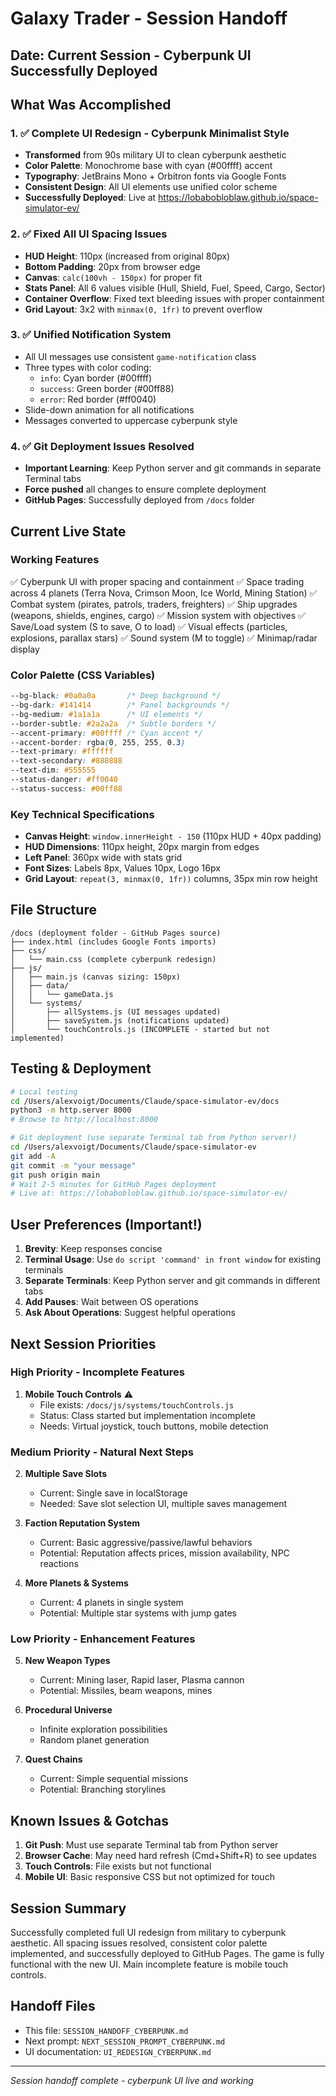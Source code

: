# Galaxy Trader - Session Handoff
## Date: Current Session - Cyberpunk UI Successfully Deployed

## What Was Accomplished

### 1. ✅ Complete UI Redesign - Cyberpunk Minimalist Style
- **Transformed** from 90s military UI to clean cyberpunk aesthetic
- **Color Palette**: Monochrome base with cyan (#00ffff) accent
- **Typography**: JetBrains Mono + Orbitron fonts via Google Fonts
- **Consistent Design**: All UI elements use unified color scheme
- **Successfully Deployed**: Live at https://lobabobloblaw.github.io/space-simulator-ev/

### 2. ✅ Fixed All UI Spacing Issues
- **HUD Height**: 110px (increased from original 80px)
- **Bottom Padding**: 20px from browser edge
- **Canvas**: `calc(100vh - 150px)` for proper fit
- **Stats Panel**: All 6 values visible (Hull, Shield, Fuel, Speed, Cargo, Sector)
- **Container Overflow**: Fixed text bleeding issues with proper containment
- **Grid Layout**: 3x2 with `minmax(0, 1fr)` to prevent overflow

### 3. ✅ Unified Notification System
- All UI messages use consistent `game-notification` class
- Three types with color coding:
  - `info`: Cyan border (#00ffff)
  - `success`: Green border (#00ff88)
  - `error`: Red border (#ff0040)
- Slide-down animation for all notifications
- Messages converted to uppercase cyberpunk style

### 4. ✅ Git Deployment Issues Resolved
- **Important Learning**: Keep Python server and git commands in separate Terminal tabs
- **Force pushed** all changes to ensure complete deployment
- **GitHub Pages**: Successfully deployed from `/docs` folder

## Current Live State

### Working Features
✅ Cyberpunk UI with proper spacing and containment
✅ Space trading across 4 planets (Terra Nova, Crimson Moon, Ice World, Mining Station)
✅ Combat system (pirates, patrols, traders, freighters)
✅ Ship upgrades (weapons, shields, engines, cargo)
✅ Mission system with objectives
✅ Save/Load system (S to save, O to load)
✅ Visual effects (particles, explosions, parallax stars)
✅ Sound system (M to toggle)
✅ Minimap/radar display

### Color Palette (CSS Variables)
```css
--bg-black: #0a0a0a       /* Deep background */
--bg-dark: #141414        /* Panel backgrounds */
--bg-medium: #1a1a1a      /* UI elements */
--border-subtle: #2a2a2a  /* Subtle borders */
--accent-primary: #00ffff /* Cyan accent */
--accent-border: rgba(0, 255, 255, 0.3)
--text-primary: #ffffff
--text-secondary: #888888
--text-dim: #555555
--status-danger: #ff0040
--status-success: #00ff88
```

### Key Technical Specifications
- **Canvas Height**: `window.innerHeight - 150` (110px HUD + 40px padding)
- **HUD Dimensions**: 110px height, 20px margin from edges
- **Left Panel**: 360px wide with stats grid
- **Font Sizes**: Labels 8px, Values 10px, Logo 16px
- **Grid Layout**: `repeat(3, minmax(0, 1fr))` columns, 35px min row height

## File Structure
```
/docs (deployment folder - GitHub Pages source)
├── index.html (includes Google Fonts imports)
├── css/
│   └── main.css (complete cyberpunk redesign)
├── js/
│   ├── main.js (canvas sizing: 150px)
│   ├── data/
│   │   └── gameData.js
│   └── systems/
│       ├── allSystems.js (UI messages updated)
│       ├── saveSystem.js (notifications updated)
│       └── touchControls.js (INCOMPLETE - started but not implemented)
```

## Testing & Deployment
```bash
# Local testing
cd /Users/alexvoigt/Documents/Claude/space-simulator-ev/docs
python3 -m http.server 8000
# Browse to http://localhost:8000

# Git deployment (use separate Terminal tab from Python server!)
cd /Users/alexvoigt/Documents/Claude/space-simulator-ev
git add -A
git commit -m "your message"
git push origin main
# Wait 2-5 minutes for GitHub Pages deployment
# Live at: https://lobabobloblaw.github.io/space-simulator-ev/
```

## User Preferences (Important!)
1. **Brevity**: Keep responses concise
2. **Terminal Usage**: Use `do script 'command' in front window` for existing terminals
3. **Separate Terminals**: Keep Python server and git commands in different tabs
4. **Add Pauses**: Wait between OS operations
5. **Ask About Operations**: Suggest helpful operations

## Next Session Priorities

### High Priority - Incomplete Features
1. **Mobile Touch Controls** ⚠️
   - File exists: `/docs/js/systems/touchControls.js`
   - Status: Class started but implementation incomplete
   - Needs: Virtual joystick, touch buttons, mobile detection

### Medium Priority - Natural Next Steps
2. **Multiple Save Slots**
   - Current: Single save in localStorage
   - Needed: Save slot selection UI, multiple saves management

3. **Faction Reputation System**
   - Current: Basic aggressive/passive/lawful behaviors
   - Potential: Reputation affects prices, mission availability, NPC reactions

4. **More Planets & Systems**
   - Current: 4 planets in single system
   - Potential: Multiple star systems with jump gates

### Low Priority - Enhancement Features
5. **New Weapon Types**
   - Current: Mining laser, Rapid laser, Plasma cannon
   - Potential: Missiles, beam weapons, mines

6. **Procedural Universe**
   - Infinite exploration possibilities
   - Random planet generation

7. **Quest Chains**
   - Current: Simple sequential missions
   - Potential: Branching storylines

## Known Issues & Gotchas
1. **Git Push**: Must use separate Terminal tab from Python server
2. **Browser Cache**: May need hard refresh (Cmd+Shift+R) to see updates
3. **Touch Controls**: File exists but not functional
4. **Mobile UI**: Basic responsive CSS but not optimized for touch

## Session Summary
Successfully completed full UI redesign from military to cyberpunk aesthetic. All spacing issues resolved, consistent color palette implemented, and successfully deployed to GitHub Pages. The game is fully functional with the new UI. Main incomplete feature is mobile touch controls.

## Handoff Files
- This file: `SESSION_HANDOFF_CYBERPUNK.md`
- Next prompt: `NEXT_SESSION_PROMPT_CYBERPUNK.md`
- UI documentation: `UI_REDESIGN_CYBERPUNK.md`

---
*Session handoff complete - cyberpunk UI live and working*